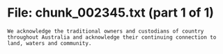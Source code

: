 ﻿# File: chunk_002345.txt (part 1 of 1)
```
We acknowledge the traditional owners and custodians of country throughout Australia and acknowledge their continuing connection to land, waters and community.
```

